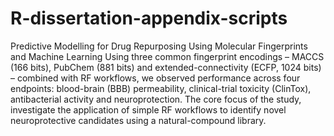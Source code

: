 # R-dissertation-appendix-scripts
Predictive Modelling for Drug Repurposing Using Molecular Fingerprints and Machine Learning
Using three common fingerprint encodings – MACCS (166 bits), PubChem (881 bits) and extended-connectivity (ECFP, 1024 bits) – combined with RF workflows, we observed performance across four endpoints: blood-brain (BBB) permeability, clinical-trial toxicity (ClinTox), antibacterial activity and neuroprotection. The core focus of the study, investigate the application of simple RF workflows to identify novel neuroprotective candidates using a natural-compound library. 
